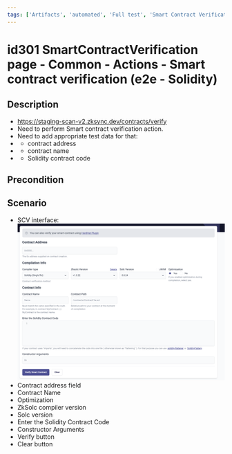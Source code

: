```yaml
---
tags: ['Artifacts', 'automated', 'Full test', 'Smart Contract Verification page', 'Smoke test', 'Solidity', 'Active Partly Manual']
---
```


# id301 SmartContractVerification page - Common - Actions - Smart contract verification (e2e - Solidity)

## Description
  - https://staging-scan-v2.zksync.dev/contracts/verify
  - Need to perform Smart contract verification action.
  - Need to add appropriate test data for that:
  - - contract address
  - - contract name
  - - Solidity contract code

## Precondition


## Scenario
- SCV interface:
  ![Screenshot](../../../../static/img/screenshots/common/SmartContractVerification/id301_1.png)
- Contract address field
- Contract Name
- Optimization
- ZkSolc compiler version
- Solc version
- Enter the Solidity Contract Code
- Constructor Arguments
- Verify button
- Clear button
